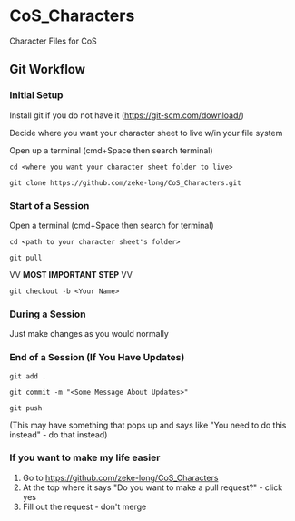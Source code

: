 # CoS_Characters
Character Files for CoS

## Git Workflow

### Initial Setup

Install git if you do not have it (https://git-scm.com/download/)

Decide where you want your character sheet to live w/in your file system

Open up a terminal (cmd+Space then search terminal)

```
cd <where you want your character sheet folder to live>
```

```
git clone https://github.com/zeke-long/CoS_Characters.git
```

### Start of a Session

Open a terminal (cmd+Space then search for terminal)

```
cd <path to your character sheet's folder>
```

```
git pull
```

VV **MOST IMPORTANT STEP** VV
```
git checkout -b <Your Name> 
```

### During a Session

Just make changes as you would normally

### End of a Session (If You Have Updates)
```
git add .
```

```
git commit -m "<Some Message About Updates>"
```

```
git push
```
(This may have something that pops up and says like "You need to do this instead" - do that instead)

### If you want to make my life easier

1. Go to https://github.com/zeke-long/CoS_Characters
2. At the top where it says "Do you want to make a pull request?" - click yes
3. Fill out the request - don't merge